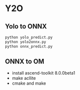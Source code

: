 # Y2O

## Yolo to ONNX
```python
python yolo_predict.py
python yolo2onnx.py
python onnx_predict.py
```

## ONNX to OM

- install ascend-toolkit 8.0.0beta1
- make acllite
- cmake and make